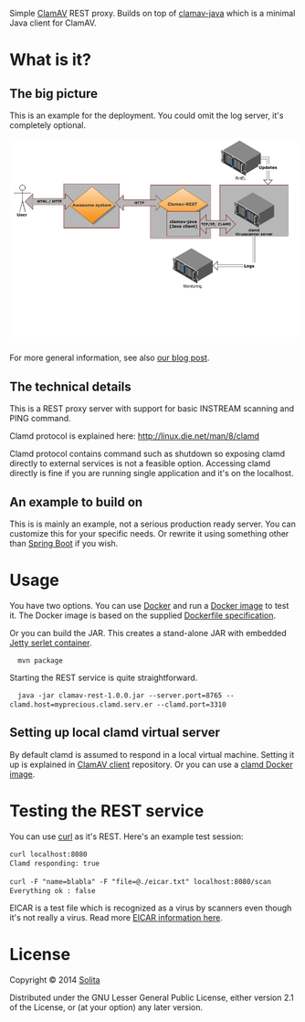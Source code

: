 Simple [ClamAV](http://www.clamav.net/) REST proxy. Builds on top of [clamav-java](https://github.com/solita/clamav-java) which is a minimal Java client for ClamAV.

# What is it?

## The big picture

This is an example for the deployment. You could omit the log server, it's completely optional.

![Deployment example](img/virusscanner-deployment.png)

For more general information, see also [our blog post](http://dev.solita.fi/2015/06/02/rest-virusscan.html).

## The technical details

This is a REST proxy server with support for basic INSTREAM scanning and PING command. 

Clamd protocol is explained here:
http://linux.die.net/man/8/clamd

Clamd protocol contains command such as shutdown so exposing clamd directly to external services is not a feasible option. Accessing clamd directly is fine if you are running single application and it's on the localhost. 

## An example to build on

This is is mainly an example, not a serious production ready server. You can customize this for your specific needs. Or rewrite it using something
other than [Spring Boot](http://projects.spring.io/spring-boot/) if you wish.


# Usage

You have two options. You can use [Docker](https://www.docker.com/) and run a [Docker image](https://hub.docker.com/r/lokori/clamav-rest/) to test it. The Docker image is based on the supplied [Dockerfile specification](https://github.com/solita/clamav-rest/blob/master/Dockerfile).

Or you can build the JAR. This creates a stand-alone JAR with embedded [Jetty serlet container](http://www.eclipse.org/jetty/).

```
  mvn package
```

Starting the REST service is quite straightforward.

```
  java -jar clamav-rest-1.0.0.jar --server.port=8765 --clamd.host=myprecious.clamd.serv.er --clamd.port=3310
```

## Setting up local clamd virtual server

By default clamd is assumed to respond in a local virtual machine. Setting it up is explained in
[ClamAV client](https://github.com/solita/clamav-java) repository. Or you can use a [clamd Docker image](https://hub.docker.com/r/mkodockx/docker-clamav).

# Testing the REST service

You can use [curl](http://curl.haxx.se/) as it's REST. Here's an example test session:

```
curl localhost:8080
Clamd responding: true

curl -F "name=blabla" -F "file=@./eicar.txt" localhost:8080/scan
Everything ok : false
```

EICAR is a test file which is recognized as a virus by scanners even though it's not really a virus. Read more [EICAR information here](http://www.eicar.org/86-0-Intended-use.html).


# License

Copyright © 2014 [Solita](http://www.solita.fi)

Distributed under the GNU Lesser General Public License, either version 2.1 of the License, or 
(at your option) any later version.

